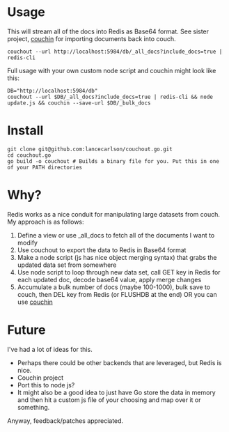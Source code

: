 # Usage

This will stream all of the docs into Redis as Base64 format. See sister project, [couchin](https://github.com/lancecarlson/couchin.go) for importing documents back into couch.

```
couchout --url http://localhost:5984/db/_all_docs?include_docs=true | redis-cli
```

Full usage with your own custom node script and couchin might look like this:

```
DB="http://localhost:5984/db"
couchout --url $DB/_all_docs?include_docs=true | redis-cli && node update.js && couchin --save-url $DB/_bulk_docs
```

# Install

```
git clone git@github.com:lancecarlson/couchout.go.git
cd couchout.go
go build -o couchout # Builds a binary file for you. Put this in one of your PATH directories
```

# Why?

Redis works as a nice conduit for manipulating large datasets from couch. My approach is as follows:

1. Define a view or use _all_docs to fetch all of the documents I want to modify
2. Use couchout to export the data to Redis in Base64 format
3. Make a node script (js has nice object merging syntax) that grabs the updated data set from somewhere
4. Use node script to loop through new data set, call GET key in Redis for each updated doc, decode base64 value, apply merge changes
5. Accumulate a bulk number of docs (maybe 100-1000), bulk save to couch, then DEL key from Redis (or FLUSHDB at the end) OR you can use [couchin](https://github.com/lancecarlson/couchin.go)

# Future

I've had a lot of ideas for this. 

* Perhaps there could be other backends that are leveraged, but Redis is nice. 
* Couchin project 
* Port this to node js? 
* It might also be a good idea to just have Go store the data in memory and then hit a custom js file of your choosing and map over it or something. 

Anyway, feedback/patches appreciated.
